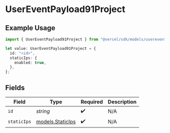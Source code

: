 # UserEventPayload91Project

## Example Usage

```typescript
import { UserEventPayload91Project } from "@vercel/sdk/models/userevent.js";

let value: UserEventPayload91Project = {
  id: "<id>",
  staticIps: {
    enabled: true,
  },
};
```

## Fields

| Field                                      | Type                                       | Required                                   | Description                                |
| ------------------------------------------ | ------------------------------------------ | ------------------------------------------ | ------------------------------------------ |
| `id`                                       | *string*                                   | :heavy_check_mark:                         | N/A                                        |
| `staticIps`                                | [models.StaticIps](../models/staticips.md) | :heavy_check_mark:                         | N/A                                        |